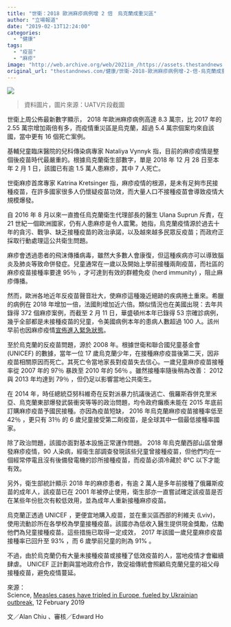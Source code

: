 ```yaml
---
title: "世衛：2018 歐洲麻疹病例增 2 倍　烏克蘭成重災區"
author: "立場報道"
date: "2019-02-13T12:24:00"
categories:
  - "健康"
tags:
  - "疫苗"
  - "麻疹"
image: "http://web.archive.org/web/2021im_/https://assets.thestandnews.com/media/photos/ukr_wyjfJ.png"
original_url: "thestandnews.com/健康/世衛-2018-歐洲麻疹病例增-2-倍-烏克蘭成重災區"
---
```

![](http://web.archive.org/web/2021im_/https://assets.thestandnews.com/media/photos/ukr_wyjfJ.png)
> 資料圖片，圖片來源：UATV片段截圖

世衛上周公佈最新數字顯示， 2018 年歐洲麻疹病例高達 8.3 萬宗，比 2017 年的 2.55 萬宗增加兩倍有多，而疫情重災區是烏克蘭，超過 5.4 萬宗個案均來自該國，當中更有 16 個死亡案例。

基輔兒童臨床醫院的兒科傳染病專家 Nataliya Vynnyk 指，目前的麻疹疫情是整個後疫苗時代最嚴重的。根據烏克蘭衛生部數字，單是 2018 年 12 月 28 日至本年 2 月 1 日，該國已有逾 1.5 萬人患麻疹，其中 7 人死亡。

世衛麻疹首席專家 Katrina Kretsinger 指，麻疹疫情的根源，是未有足夠市民接種疫苗，在許多國家很多人仍懷疑疫苗功效，而大量人口不接種疫苗會導致疫情大規模爆發。

自 2016 年 8 月以來一直擔任烏克蘭衛生代理部長的醫生 Ulana Suprun 斥責，在 21 世紀一個歐洲國家，仍有人患麻疹是令人震驚。她指，烏克蘭疫情源於過去十年的貪污、戰爭、缺乏接種疫苗的政治承諾，以及越來越多民眾反疫苗；而政府正採取行動處理這公共衛生問題。

麻疹會透過患者的飛沫傳播病毒，雖然大多數人會康復，但這種疾病亦可以導致腦炎及肺炎等致命併發症。兒童通常在一歲以及開始上學前接種兩劑疫苗，而社區的麻疹疫苗接種率要達 95％ ，才可達到有效的群體免疫 (herd immunity) ，阻止麻疹傳播。

然而，歐洲各地近年反疫苗聲音壯大，使麻疹這種幾近絕跡的疾病捲土重來。希臘的病例在 2018 年增加一倍，法國則增加近六倍。類似情況也在美國出現：去年共錄得 372 個麻疹案例，而截至 2 月 11 日，華盛頓州本年已錄得 53 宗確診病例，幾乎全部都是未接種疫苗的兒童，令美國病例本年的患病人數超過 100 人。該州早前也因麻疹疫情[宣佈進入緊急狀態](../../%E5%81%A5%E5%BA%B7/%E9%8C%84-35-%E5%AE%97%E9%BA%BB%E7%96%B9%E7%A2%BA%E8%A8%BA%E5%80%8B%E6%A1%88-%E8%8F%AF%E7%9B%9B%E9%A0%93%E5%B7%9E%E5%AE%A3%E4%BD%88%E9%80%B2%E5%85%A5%E8%A1%9B%E7%94%9F%E7%B7%8A%E6%80%A5%E7%8B%80%E6%85%8B/)。

至於烏克蘭的反疫苗問題，源於 2008 年。根據世衛和聯合國兒童基金會 (UNICEF) 的數據，當年一位 17 歲烏克蘭少年，在接種麻疹疫苗後第二天，因非疫苗相關原因而死亡。其死亡令當地家長對疫苗失去信心。一歲兒童麻疹疫苗接種率從 2007 年的 97％ 暴跌至 2010 年的 56％ 。雖然接種率隨後稍為改善： 2012 與 2013 年均達到 79％ ，但仍足以影響當地公共衛生。

在 2014 年，時任總統亞努科維奇在反對派暴力抗議後逃亡、俄羅斯吞併克里米亞、烏克蘭東部爆發武裝衝突等等的政治問題，均令政府癱瘓未能在 2015 年底前訂購麻疹疫苗予國民接種。亦因為疫苗短缺， 2016 年烏克蘭麻疹疫苗接種率低至 42％ ，更只有 31％ 的 6 歲兒童接受第二劑疫苗，是全球其中一個最低接種率國家。

除了政治問題，該國亦面對基本設施正常運作問題。 2018 年烏克蘭西部山區曾爆發麻疹疫情，90 人染病，經衛生部調查發現該些兒童曾接種疫苗，但他們均在一個經常停電且沒有後備發電機的診所接種疫苗，而疫苗必須冷藏於 8°C 以下才能有效。

另外，衛生部統計顯示 2018 年的麻疹患者，有逾 2 萬人是多年前接種了俄羅斯疫苗的成年人，該疫苗已在 2001 年被停止使用，衛生部亦一直嘗試確定該疫苗是否在某些年份批次有較低效用，並為成年人重新接種麻疹疫苗。

烏克蘭正透過 UNICEF ，更便宜地購入疫苗，並在重災區西部的利維夫 (Lviv)，使用流動診所在各學校為學童接種疫苗。該國亦為低收入醫生提供現金獎勵，估勵他們為兒童接種疫苗。這些措施已取得一定成效， 2017 年該國一歲兒童麻疹疫苗接種率已回升至 93% ，而 6 歲學前兒童的則為 91% 。

不過，由於烏克蘭仍有大量未接種疫苗或接種了低效疫苗的人，當地疫情才會繼續肆虐。 UNICEF 正計劃與當地政府合作，敦促祖傳統會照顧烏克蘭兒童的祖父母接種疫苗，避免疫情蔓延。

來源：  
Science, [Measles cases have tripled in Europe, fueled by Ukrainian outbreak](http://web.archive.org/web/20211229132514/https://www.sciencemag.org/news/2019/02/measles-cases-have-tripled-europe-fueled-ukrainian-outbreak), 12 February 2019

文／Alan Chiu 、審核／Edward Ho